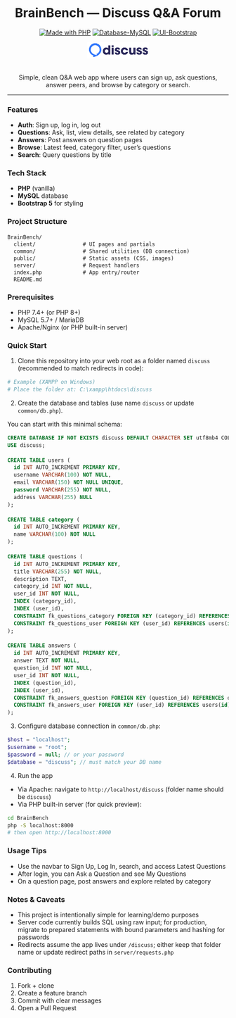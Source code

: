 <div align="center">

# BrainBench — Discuss Q&A Forum

[![Made with PHP](https://img.shields.io/badge/Made%20with-PHP-777bb3?logo=php&logoColor=white)](https://www.php.net/)
[![Database-MySQL](https://img.shields.io/badge/Database-MySQL-00618a?logo=mysql&logoColor=white)](https://www.mysql.com/)
[![UI-Bootstrap](https://img.shields.io/badge/UI-Bootstrap%205-7952B3?logo=bootstrap&logoColor=white)](https://getbootstrap.com/)

<img src="public/logo.png" alt="BrainBench" width="140" />

<br/>
<br/>

Simple, clean Q&A web app where users can sign up, ask questions, answer peers, and browse by category or search.

</div>


---

### Features

- **Auth**: Sign up, log in, log out
- **Questions**: Ask, list, view details, see related by category
- **Answers**: Post answers on question pages
- **Browse**: Latest feed, category filter, user’s questions
- **Search**: Query questions by title

### Tech Stack

- **PHP** (vanilla)
- **MySQL** database
- **Bootstrap 5** for styling

### Project Structure

```
BrainBench/
  client/               # UI pages and partials
  common/               # Shared utilities (DB connection)
  public/               # Static assets (CSS, images)
  server/               # Request handlers
  index.php             # App entry/router
  README.md
```

### Prerequisites

- PHP 7.4+ (or PHP 8+)
- MySQL 5.7+ / MariaDB
- Apache/Nginx (or PHP built-in server)

### Quick Start

1) Clone this repository into your web root as a folder named `discuss` (recommended to match redirects in code):

```bash
# Example (XAMPP on Windows)
# Place the folder at: C:\xampp\htdocs\discuss
```

2) Create the database and tables (use name `discuss` or update `common/db.php`).

You can start with this minimal schema:

```sql
CREATE DATABASE IF NOT EXISTS discuss DEFAULT CHARACTER SET utf8mb4 COLLATE utf8mb4_unicode_ci;
USE discuss;

CREATE TABLE users (
  id INT AUTO_INCREMENT PRIMARY KEY,
  username VARCHAR(100) NOT NULL,
  email VARCHAR(150) NOT NULL UNIQUE,
  password VARCHAR(255) NOT NULL,
  address VARCHAR(255) NULL
);

CREATE TABLE category (
  id INT AUTO_INCREMENT PRIMARY KEY,
  name VARCHAR(100) NOT NULL
);

CREATE TABLE questions (
  id INT AUTO_INCREMENT PRIMARY KEY,
  title VARCHAR(255) NOT NULL,
  description TEXT,
  category_id INT NOT NULL,
  user_id INT NOT NULL,
  INDEX (category_id),
  INDEX (user_id),
  CONSTRAINT fk_questions_category FOREIGN KEY (category_id) REFERENCES category(id) ON DELETE CASCADE,
  CONSTRAINT fk_questions_user FOREIGN KEY (user_id) REFERENCES users(id) ON DELETE CASCADE
);

CREATE TABLE answers (
  id INT AUTO_INCREMENT PRIMARY KEY,
  answer TEXT NOT NULL,
  question_id INT NOT NULL,
  user_id INT NOT NULL,
  INDEX (question_id),
  INDEX (user_id),
  CONSTRAINT fk_answers_question FOREIGN KEY (question_id) REFERENCES questions(id) ON DELETE CASCADE,
  CONSTRAINT fk_answers_user FOREIGN KEY (user_id) REFERENCES users(id) ON DELETE CASCADE
);
```

3) Configure database connection in `common/db.php`:

```php
$host = "localhost";
$username = "root";
$password = null; // or your password
$database = "discuss"; // must match your DB name
```

4) Run the app

- Via Apache: navigate to `http://localhost/discuss` (folder name should be `discuss`)
- Via PHP built-in server (for quick preview):

```bash
cd BrainBench
php -S localhost:8000
# then open http://localhost:8000
```

### Usage Tips

- Use the navbar to Sign Up, Log In, search, and access Latest Questions
- After login, you can Ask a Question and see My Questions
- On a question page, post answers and explore related by category

### Notes & Caveats

- This project is intentionally simple for learning/demo purposes
- Server code currently builds SQL using raw input; for production, migrate to prepared statements with bound parameters and hashing for passwords
- Redirects assume the app lives under `/discuss`; either keep that folder name or update redirect paths in `server/requests.php`

### Contributing

1) Fork + clone
2) Create a feature branch
3) Commit with clear messages
4) Open a Pull Request

